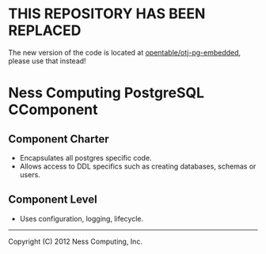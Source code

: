 THIS REPOSITORY HAS BEEN REPLACED
=================================

The new version of the code is located at [opentable/otj-pg-embedded](https://github.com/opentable/otj-pg-embedded), please use that instead!


Ness Computing PostgreSQL CComponent
====================================

Component Charter
-----------------

* Encapsulates all postgres specific code.
* Allows access to DDL specifics such as creating databases, schemas or users.

Component Level
---------------

* Uses configuration, logging, lifecycle.

----
Copyright (C) 2012 Ness Computing, Inc.
